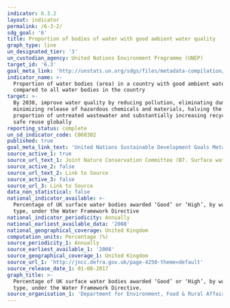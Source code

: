 ```yaml
---
indicator: 6.3.2
layout: indicator
permalink: /6-3-2/
sdg_goal: '6'
title: Proportion of bodies of water with good ambient water quality
graph_type: line
un_designated_tier: '3'
un_custodian_agency: United Nations Environment Programme (UNEP)
target_id: '6.3'
goal_meta_link: 'http://unstats.un.org/sdgs/files/metadata-compilation/Metadata-Goal-6.pdf'
indicator_name: >-
  Proportion of water bodies (area) in a country with good ambient water quality
  compared to all water bodies in the country
target: >-
  By 2030, improve water quality by reducing pollution, eliminating dumping and
  minimizing release of hazardous chemicals and materials, halving the
  proportion of untreated wastewater and substantially increasing recycling and
  safe reuse globally
reporting_status: complete
un_sd_indicator_code: C060302
published: true
goal_meta_link_text: 'United Nations Sustainable Development Goals Metadata: 6.3.2'
source_active_1: true
source_url_text_1: Joint Nature Conservation Committee (B7. Surface water status)
source_active_2: false
source_url_text_2: Link to Source
source_active_3: false
source_url_3: Link to Source
data_non_statistical: false
national_indicator_available: >-
  Percentage of UK surface water bodies awarded ‘Good’ or ‘High’, by water body
  type, under the Water Framework Directive
national_indicator_periodicity: Annually
national_earliest_available_data: '2008'
national_geographical_coverage: United Kingdom
computation_units: Percentage (%)
source_periodicity_1: Annually
source_earliest_available_1: '2008'
source_geographical_coverage_1: United Kingdom
source_url_1: 'http://jncc.defra.gov.uk/page-4250-theme=default'
source_release_date_1: 01-08-2017
graph_title: >-
  Percentage of UK surface water bodies awarded ‘Good’ or ‘High’, by water body
  type, under the Water Framework Directive.
source_organisation_1: 'Department for Environment, Food & Rural Affairs (DEFRA)'
---
```

